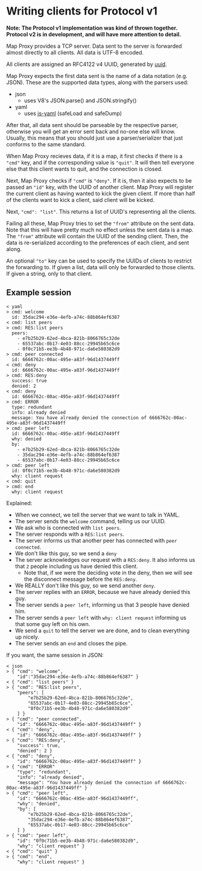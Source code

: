 # Writing clients for Protocol v1 #

**Note: The Protocol v1 implementation was kind of thrown together. Protocol v2
is in development, and will have more attention to detail.**

Map Proxy provides a TCP server. Data sent to the server is forwarded almost
 directly to all clients. All data is UTF-8 encoded.

All clients are assigned an RFC4122 v4 UUID, generated by
 [uuid](http://npmjs.org/package/uuid).

Map Proxy expects the first data sent is the name of a data notation
 (e.g. JSON). These are the supported data types, along with the parsers used:

- json
    - uses V8's JSON.parse() and JSON.stringify()
- yaml
    - uses [js-yaml](http://npmjs.org/package/js-yaml) (safeLoad and safeDump)

After that, all data sent should be parseable by the respective parser,
 otherwise you will get an error sent back and no-one else will know. Usually,
 this means that you should just use a parser/serializer that just conforms to
 the same standard.

When Map Proxy recieves data, if it is a map, it first checks if there is a
 `"cmd"` key, and if the corresponding value is `"quit"`. It will then tell everyone
 else that this client wants to quit, and the connection is closed.

Next, Map Proxy checks if `"cmd"` is `"deny"`. If it is, then it also expects
 to be passed an `"id"` key, with the UUID of another client. Map Proxy will
 register the current client as having wanted to kick the given client. If more
 than half of the clients want to kick a client, said client will be kicked.

Next, `"cmd": "list"`. This returns a list of UUID's representing all the
 clients.

Failing all these, Map Proxy tries to set the `"from"` attribute on the sent
 data. Note that this will have pretty much no effect unless the sent data is a
 map. The `"from"` attribute will contain the UUID of the sending client. Then,
 the data is re-serialized according to the preferences of each client, and sent
 along.

An optional `"to"` key can be used to specify the UUIDs of clients to restrict
 the forwarding to. If given a list, data will only be forwarded to those
 clients. If given a string, only to that client.


## Example session ##

    < yaml
    > cmd: welcome
      id: 35dac294-e36e-4efb-a74c-88b864ef6387
    < cmd: list peers
    > cmd: RES:list peers
      peers:
        - e7b25b29-62ed-4bca-821b-8066765c32de
        - 65537abc-0b17-4e03-88cc-29945b65c6ce
        - 0f0c71b5-ee3b-4b48-971c-da6e580382d9
    > cmd: peer connected
      id: 6666762c-00ac-495e-a83f-96d1437449ff
    < cmd: deny
      id: 6666762c-00ac-495e-a83f-96d1437449ff
    > cmd: RES:deny
      success: true
      denied: 2
    < cmd: deny
      id: 6666762c-00ac-495e-a83f-96d1437449ff
    > cmd: ERROR
      type: redundant
      info: already denied
      message: You have already denied the connection of 6666762c-00ac-495e-a83f-96d1437449ff
    > cmd: peer left
      id: 6666762c-00ac-495e-a83f-96d1437449ff
      why: denied
      by:
        - e7b25b29-62ed-4bca-821b-8066765c32de
        - 35dac294-e36e-4efb-a74c-88b864ef6387
        - 65537abc-0b17-4e03-88cc-29945b65c6ce
    > cmd: peer left
      id: 0f0c71b5-ee3b-4b48-971c-da6e580382d9
      why: client request
    < cmd: quit
    > cmd: end
      why: client request


Explained:

- When we connect, we tell the server that we want to talk in YAML.
- The server sends the `welcome` command, telling us our UUID.
- We ask who is connected with `list peers`.
- The server responds with a `RES:list peers`.
- The server informs us that another peer has connected with `peer connected`.
- We don't like this guy, so we send a `deny`
- The server acknowledges our request with a `RES:deny`. It also informs us that
    `2` people including us have denied this client.
    - Note that, if we were the deciding vote in the deny, then we will see the
        disconnect message before the `RES:deny`.
- We REALLY don't like this guy, so we send another `deny`.
- The server replies with an `ERROR`, because we have already denied this guy.
- The server sends a `peer left`, informing us that 3 people have denied him.
- The server sends a `peer left` with `why: client request` informing us that
    some guy left on his own.
- We send a `quit` to tell the server we are done, and to clean everything up
    nicely.
- The server sends an `end` and closes the pipe.


If you want, the same session in JSON:

    < json
    > { "cmd": "welcome",
        "id":"35dac294-e36e-4efb-a74c-88b864ef6387" }
    < { "cmd": "list peers" }
    > { "cmd": "RES:list peers",
        "peers": [
            "e7b25b29-62ed-4bca-821b-8066765c32de",
            "65537abc-0b17-4e03-88cc-29945b65c6ce",
            "0f0c71b5-ee3b-4b48-971c-da6e580382d9"
        ] }
    > { "cmd": "peer connected",
        "id": "6666762c-00ac-495e-a83f-96d1437449ff" }
    < { "cmd": "deny",
        "id": "6666762c-00ac-495e-a83f-96d1437449ff" }
    > { "cmd": "RES:deny",
        "success": true,
        "denied": 2 }
    < { "cmd": "deny",
        "id": "6666762c-00ac-495e-a83f-96d1437449ff" }
    > { "cmd": "ERROR"
        "type": "redundant",
        "info": "already denied",
        "message": "You have already denied the connection of 6666762c-00ac-495e-a83f-96d1437449ff" }
    > { "cmd": "peer left",
        "id": "6666762c-00ac-495e-a83f-96d1437449ff",
        "why": "denied",
        "by": [
            "e7b25b29-62ed-4bca-821b-8066765c32de",
            "35dac294-e36e-4efb-a74c-88b864ef6387",
            "65537abc-0b17-4e03-88cc-29945b65c6ce"
        ] }
    > { "cmd": "peer left",
        "id": "0f0c71b5-ee3b-4b48-971c-da6e580382d9",
        "why": "client request" }
    < { "cmd": "quit" }
    > { "cmd": "end",
        "why": "client request" }
